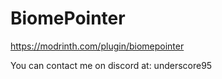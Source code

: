 # BiomePointer
https://modrinth.com/plugin/biomepointer

You can contact me on discord at: underscore95
